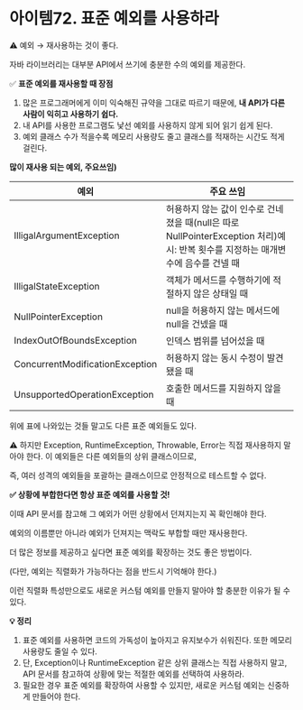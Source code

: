 # 아이템72. 표준 예외를 사용하라

⚠️ 예외 → 재사용하는 것이 좋다.

자바 라이브러리는 대부분 API에서 쓰기에 충분한 수의 예외를 제공한다.

✅ **표준 예외를 재사용할 때 장점**

1. 많은 프로그래머에게 이미 익숙해진 규약을 그대로 따르기 때문에,
**내 API가 다른 사람이 익히고 사용하기 쉽다.**
2. 내 API를 사용한 프로그램도 낯선 예외를 사용하지 않게 되어 읽기 쉽게 된다.
3. 예외 클래스 수가 적을수록 메모리 사용량도 줄고 클래스를 적재하는 시간도 적게 걸린다.

**많이 재사용 되는 예외, 주요쓰임)**

| **예외** | **주요 쓰임** |
| --- | --- |
| IlligalArgumentException | 허용하지 않는 값이 인수로 건네졌을 때(null은 따로 NullPointerException 처리)예시: 반복 횟수를 지정하는 매개변수에 음수를 건넬 때 |
| IlligalStateException | 객체가 메서드를 수행하기에 적절하지 않은 상태일 때 |
| NullPointerException | null을 허용하지 않는 메서드에 null을 건넸을 때 |
| IndexOutOfBoundsException | 인덱스 범위를 넘어섰을 때 |
| ConcurrentModificationException | 허용하지 않는 동시 수정이 발견됐을 때 |
| UnsupportedOperationException | 호출한 메서드를 지원하지 않을 때 |

위에 표에 나와있는 것들 말고도 다른 표준 예외들도 있다.

⚠️ 하지만 Exception, RuntimeException, Throwable, Error는 직접 재사용하지 말아야 한다. 이 예외들은 다른 예외들의 상위 클래스이므로,

즉, 여러 성격의 예외들을 포괄하는 클래스이므로 안정적으로 테스트할 수 없다.

**✅ 상황에 부합한다면 항상 표준 예외를 사용할 것!**

이때 API 문서를 참고해 그 예외가 어떤 상황에서 던져지는지 꼭 확인해야 한다.

예외의 이름뿐만 아니라 예외가 던져지는 맥락도 부합할 때만 재사용한다.

더 많은 정보를 제공하고 싶다면 표준 예외를 확장하는 것도 좋은 방법이다.

(다만, 예외는 직렬화가 가능하다는 점을 반드시 기억해야 한다.)

이런 직렬화 특성만으로도 새로운 커스텀 예외를 만들지 말아야 할 충분한 이유가 될 수 있다.

**💡 정리**

1. 표준 예외를 사용하면 코드의 가독성이 높아지고 유지보수가 쉬워진다.
또한 메모리 사용량도 줄일 수 있다.
2. 단, Exception이나 RuntimeException 같은 상위 클래스는 직접 사용하지 말고, API 문서를 참고하여 상황에 맞는 적절한 예외를 선택하여 사용하라.
3. 필요한 경우 표준 예외를 확장하여 사용할 수 있지만, 새로운 커스텀 예외는 신중하게 만들어야 한다.
